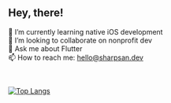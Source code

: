 ## Hey, there!


🌱 I’m currently learning native iOS development<br />
👯 I’m looking to collaborate on nonprofit dev<br />
💬 Ask me about Flutter<br />
📫 How to reach me: [hello@sharpsan.dev](mailto:hello@sharpsan.dev)<br />


<br />


[![Top Langs](https://github-readme-stats.vercel.app/api/top-langs/?username=sharpsan&count_private=true&layout=compact&hide_progress=true&theme=dracula)](https://github.com/anuraghazra/github-readme-stats)



<!-- [![sharpsan's GitHub stats](https://github-readme-stats.vercel.app/api?username=sharpsan&include_all_commits=true&count_private=true&show_icons=true&theme=dracula&hide_rank=true&hide=prs,stars,contribs)](https://github.com/anuraghazra/github-readme-stats) -->

<!--
**sharpsan/sharpsan** is a ✨ _special_ ✨ repository because its `README.md` (this file) appears on your GitHub profile.

Here are some ideas to get you started:

- 🔭 I’m currently working on ...
- 🌱 I’m currently learning ...
- 👯 I’m looking to collaborate on ...
- 🤔 I’m looking for help with ...
- 💬 Ask me about ...
- 📫 How to reach me: ...
- 😄 Pronouns: ...
- ⚡ Fun fact: ...
-->
